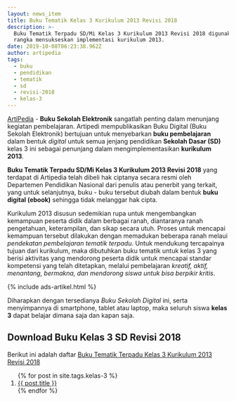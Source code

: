 ```yaml
---
layout: news_item
title: Buku Tematik Kelas 3 Kurikulum 2013 Revisi 2018
description: >-
  Buku Tematik Terpadu SD/Mi Kelas 3 Kurikulum 2013 Revisi 2018 digunakan dalam
  rangka mensukseskan implementasi kurikulum 2013.
date: 2019-10-08T06:23:38.962Z
author: artipedia
tags:
  - buku
  - pendidikan
  - tematik
  - sd
  - revisi-2018
  - kelas-3
---
```


[ArtiPedia](/ "ArtiPedia") - **Buku Sekolah Elektronik** sangatlah penting dalam menunjang kegiatan pembelajaran. Artipedi mempublikasikan Buku Digital (Buku Sekolah Elektronik) bertujuan untuk menyebarkan **buku pembelajaran** dalam bentuk *digital* untuk semua jenjang pendidikan **Sekolah Dasar (SD)** kelas 3 ini sebagai penunjang dalam mengimplementasikan **kurikulum 2013**.

**Buku Tematik Terpadu SD/Mi Kelas 3 Kurikulum 2013 Revisi 2018** yang terdapat di Artipedia telah dibeli hak ciptanya secara resmi oleh Departemen Pendidikan Nasional dari penulis atau penerbit yang terkait, yang untuk selanjutnya, buku - buku tersebut diubah dalam bentuk **buku digital (ebook)** sehingga tidak melanggar hak cipta.

Kurikulum 2013 disusun sedemikian rupa untuk mengembangkan kemampuan peserta didik dalam berbagai ranah, diantaranya ranah pengetahuan, keterampilan, dan sikap secara utuh. Proses untuk mencapai kemampuan tersebut dilakukan dengan memadukan beberapa ranah melaui *pendekatan pembelajaran tematik terpadu*. Untuk mendukung tercapainya tujuan dari kurikulum, maka dibutuhkan buku tematik untuk kelas 3 yang berisi aktivitas yang mendorong peserta didik untuk mencapai standar kompetensi yang telah ditetapkan, melalui pembelajaran *kreatif, aktif, menantang, bermakna, dan mendorong siswa untuk bisa berpikir kritis*.

{% include ads-artikel.html %}

Diharapkan dengan tersedianya *Buku Sekolah Digital* ini, serta menyimpannya di smartphone, tablet atau laptop, maka seluruh siswa **kelas 3** dapat belajar dimana saja dan kapan saja.

## Download Buku Kelas 3 SD Revisi 2018
Berikut ini adalah daftar [Buku Tematik Terpadu Kelas 3 Kurikulum 2013 Revisi 2018](https://artipedia.id/wiki/buku-tematik-sd-mi-kelas-3-kurikulum-2013.html "Buku Tematik Kelas 3 SD Terpadu Kurikulum 2013 Revisi 2018")

<ol class="arti">{% for post in site.tags.kelas-3 %}
<li class="{% if page.title == post.title %}current{% endif %}">
<a href="{{ post.url }}" title="{{ post.title }}">{{ post.title }}</a>
</li>
{% endfor %}
</ol>

